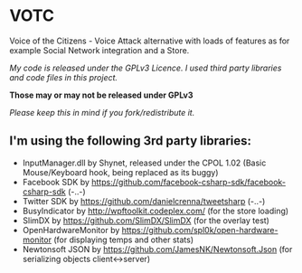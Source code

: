 # VOTC
Voice of the Citizens - Voice Attack alternative with loads of features as for example Social Network integration and a Store.

*My code is released under the GPLv3 Licence. I used third party libraries and code files in this project.*

**Those may or may not be released under GPLv3**

*Please keep this in mind if you fork/redistribute it.*


## I'm using the following 3rd party libraries:

* InputManager.dll by Shynet, released under the CPOL 1.02 (Basic Mouse/Keyboard hook, being replaced as its buggy)
* Facebook SDK by https://github.com/facebook-csharp-sdk/facebook-csharp-sdk (-..-)
* Twitter SDK by https://github.com/danielcrenna/tweetsharp (-..-)
* BusyIndicator by http://wpftoolkit.codeplex.com/ (for the store loading)
* SlimDX by https://github.com/SlimDX/SlimDX (for the overlay test)
* OpenHardwareMonitor by https://github.com/spl0k/open-hardware-monitor (for displaying temps and other stats)
* Newtonsoft JSON by https://github.com/JamesNK/Newtonsoft.Json (for serializing objects client<->server)
